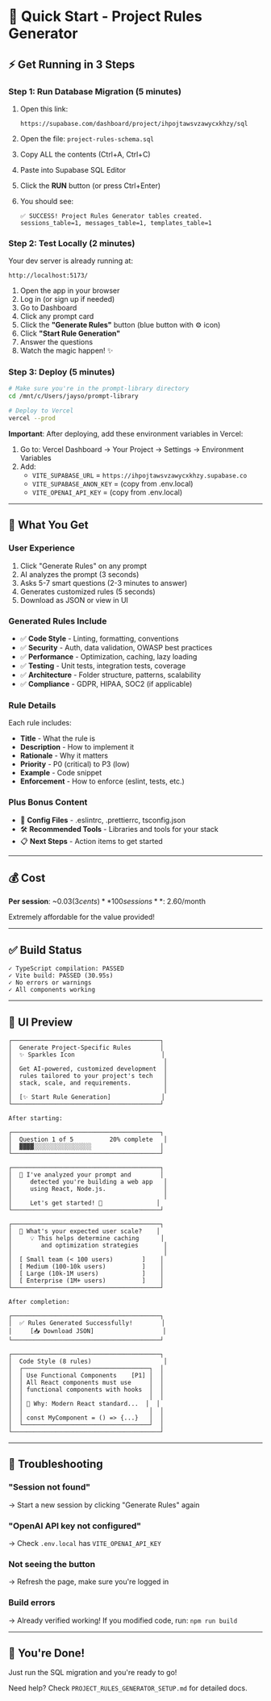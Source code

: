 # 🚀 Quick Start - Project Rules Generator

## ⚡ Get Running in 3 Steps

### Step 1: Run Database Migration (5 minutes)

1. Open this link:
   ```
   https://supabase.com/dashboard/project/ihpojtawsvzawycxkhzy/sql
   ```

2. Open the file: `project-rules-schema.sql`

3. Copy ALL the contents (Ctrl+A, Ctrl+C)

4. Paste into Supabase SQL Editor

5. Click the **RUN** button (or press Ctrl+Enter)

6. You should see:
   ```
   ✅ SUCCESS! Project Rules Generator tables created.
   sessions_table=1, messages_table=1, templates_table=1
   ```

### Step 2: Test Locally (2 minutes)

Your dev server is already running at:
```
http://localhost:5173/
```

1. Open the app in your browser
2. Log in (or sign up if needed)
3. Go to Dashboard
4. Click any prompt card
5. Click the **"Generate Rules"** button (blue button with ⚙️ icon)
6. Click **"Start Rule Generation"**
7. Answer the questions
8. Watch the magic happen! ✨

### Step 3: Deploy (5 minutes)

```bash
# Make sure you're in the prompt-library directory
cd /mnt/c/Users/jayso/prompt-library

# Deploy to Vercel
vercel --prod
```

**Important**: After deploying, add these environment variables in Vercel:
1. Go to: Vercel Dashboard → Your Project → Settings → Environment Variables
2. Add:
   - `VITE_SUPABASE_URL` = `https://ihpojtawsvzawycxkhzy.supabase.co`
   - `VITE_SUPABASE_ANON_KEY` = (copy from .env.local)
   - `VITE_OPENAI_API_KEY` = (copy from .env.local)

---

## 🎯 What You Get

### User Experience
1. Click "Generate Rules" on any prompt
2. AI analyzes the prompt (3 seconds)
3. Asks 5-7 smart questions (2-3 minutes to answer)
4. Generates customized rules (5 seconds)
5. Download as JSON or view in UI

### Generated Rules Include
- ✅ **Code Style** - Linting, formatting, conventions
- ✅ **Security** - Auth, data validation, OWASP best practices
- ✅ **Performance** - Optimization, caching, lazy loading
- ✅ **Testing** - Unit tests, integration tests, coverage
- ✅ **Architecture** - Folder structure, patterns, scalability
- ✅ **Compliance** - GDPR, HIPAA, SOC2 (if applicable)

### Rule Details
Each rule includes:
- **Title** - What the rule is
- **Description** - How to implement it
- **Rationale** - Why it matters
- **Priority** - P0 (critical) to P3 (low)
- **Example** - Code snippet
- **Enforcement** - How to enforce (eslint, tests, etc.)

### Plus Bonus Content
- 📁 **Config Files** - .eslintrc, .prettierrc, tsconfig.json
- 🛠️ **Recommended Tools** - Libraries and tools for your stack
- 📋 **Next Steps** - Action items to get started

---

## 💰 Cost

**Per session**: ~$0.03 (3 cents)
**100 sessions**: ~$2.60/month

Extremely affordable for the value provided!

---

## ✅ Build Status

```
✓ TypeScript compilation: PASSED
✓ Vite build: PASSED (30.95s)
✓ No errors or warnings
✓ All components working
```

---

## 🎨 UI Preview

```
┌─────────────────────────────────────────┐
│  Generate Project-Specific Rules        │
│  ✨ Sparkles Icon                        │
│                                          │
│  Get AI-powered, customized development  │
│  rules tailored to your project's tech   │
│  stack, scale, and requirements.         │
│                                          │
│  [✨ Start Rule Generation]              │
└─────────────────────────────────────────┘

After starting:

┌─────────────────────────────────────────┐
│  Question 1 of 5          20% complete   │
│  ▓▓▓▓░░░░░░░░░░░░░░░░                   │
└─────────────────────────────────────────┘

┌─────────────────────────────────────────┐
│  🤖 I've analyzed your prompt and        │
│     detected you're building a web app   │
│     using React, Node.js.                │
│                                          │
│     Let's get started! 🚀               │
└─────────────────────────────────────────┘

┌─────────────────────────────────────────┐
│  🤖 What's your expected user scale?    │
│     💡 This helps determine caching      │
│        and optimization strategies       │
│                                          │
│  [ Small team (< 100 users)        ]    │
│  [ Medium (100-10k users)          ]    │
│  [ Large (10k-1M users)            ]    │
│  [ Enterprise (1M+ users)          ]    │
└─────────────────────────────────────────┘

After completion:

┌─────────────────────────────────────────┐
│  ✅ Rules Generated Successfully!        │
│     [📥 Download JSON]                   │
└─────────────────────────────────────────┘

┌─────────────────────────────────────────┐
│  Code Style (8 rules)                    │
│  ┌───────────────────────────────────┐  │
│  │ Use Functional Components    [P1] │  │
│  │ All React components must use     │  │
│  │ functional components with hooks  │  │
│  │                                   │  │
│  │ 💭 Why: Modern React standard...  │  │
│  │                                   │  │
│  │ const MyComponent = () => {...}   │  │
│  └───────────────────────────────────┘  │
└─────────────────────────────────────────┘
```

---

## 🐛 Troubleshooting

### "Session not found"
→ Start a new session by clicking "Generate Rules" again

### "OpenAI API key not configured"
→ Check `.env.local` has `VITE_OPENAI_API_KEY`

### Not seeing the button
→ Refresh the page, make sure you're logged in

### Build errors
→ Already verified working! If you modified code, run: `npm run build`

---

## 🎉 You're Done!

Just run the SQL migration and you're ready to go!

Need help? Check `PROJECT_RULES_GENERATOR_SETUP.md` for detailed docs.
